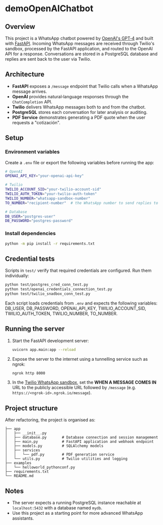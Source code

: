 # demoOpenAIChatbot

## Overview
This project is a WhatsApp chatbot powered by [OpenAI's GPT‑4](https://openai.com/) and built with [FastAPI](https://fastapi.tiangolo.com/). Incoming WhatsApp messages are received through Twilio's sandbox, processed by the FastAPI application, and routed to the OpenAI API for a response. Conversations are stored in a PostgreSQL database and replies are sent back to the user via Twilio.

## Architecture
- **FastAPI** exposes a `/message` endpoint that Twilio calls when a WhatsApp message arrives.
- **OpenAI** provides natural‑language responses through the `ChatCompletion` API.
- **Twilio** delivers WhatsApp messages both to and from the chatbot.
- **PostgreSQL** stores each conversation for later analysis or auditing.
- **PDF Service** demonstrates generating a PDF quote when the user requests a "cotización".

## Setup
### Environment variables
Create a `.env` file or export the following variables before running the app:

```bash
# OpenAI
OPENAI_API_KEY="your-openai-api-key"

# Twilio
TWILIO_ACCOUNT_SID="your-twilio-account-sid"
TWILIO_AUTH_TOKEN="your-twilio-auth-token"
TWILIO_NUMBER="whatsapp-sandbox-number"
TO_NUMBER="recipient-number"  # the WhatsApp number to send replies to

# Database
DB_USER="postgres-user"
DB_PASSWORD="postgres-password"
```

### Install dependencies
```bash
python -m pip install -r requirements.txt
```

## Credential tests
Scripts in `test/` verify that required credentials are configured.
Run them individually:
```bash
python test/postgres_cred_conn_test.py
python test/openai_credentials_connection_test.py
python test/twilio_snadbox_conn_test.py
```
Each script loads credentials from `.env` and expects the following variables:
DB_USER, DB_PASSWORD, OPENAI_API_KEY, TWILIO_ACCOUNT_SID, TWILIO_AUTH_TOKEN, TWILIO_NUMBER, TO_NUMBER.


## Running the server
1. Start the FastAPI development server:
   ```bash
   uvicorn app.main:app --reload
   ```
2. Expose the server to the internet using a tunnelling service such as ngrok:
   ```bash
   ngrok http 8000
   ```
3. In the [Twilio WhatsApp sandbox](https://www.twilio.com/console/sms/whatsapp/sandbox), set the **WHEN A MESSAGE COMES IN** URL to the publicly accessible URL followed by `/message` (e.g. `https://<ngrok-id>.ngrok.io/message`).

## Project structure
After refactoring, the project is organised as:

```
├── app
│   ├── __init__.py
│   ├── database.py       # Database connection and session management
│   ├── main.py           # FastAPI application and webhook endpoint
│   ├── models.py         # SQLAlchemy models
│   ├── services
│   │   └── pdf.py        # PDF generation service
│   └── utils.py          # Twilio utilities and logging
├── examples
│   └── helloworld_pythonconf.py
├── requirements.txt
└── README.md
```

## Notes
- The server expects a running PostgreSQL instance reachable at `localhost:5432` with a database named `mydb`.
- Use this project as a starting point for more advanced WhatsApp assistants.
